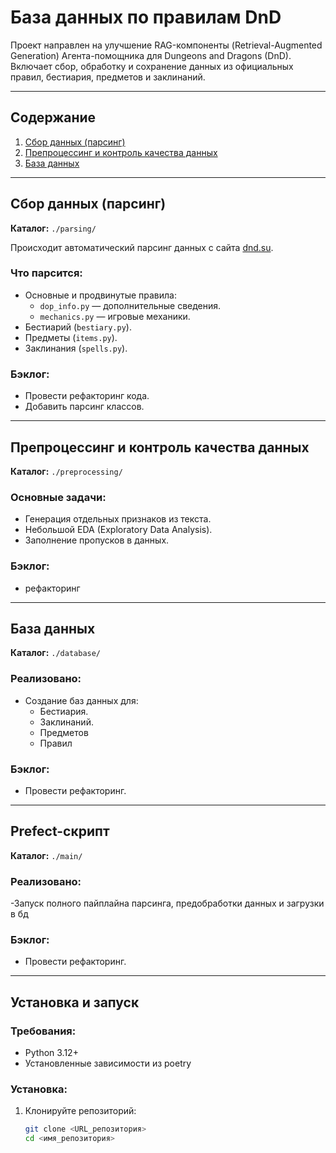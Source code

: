 # База данных по правилам DnD

Проект направлен на улучшение RAG-компоненты (Retrieval-Augmented Generation) Агента-помощника для Dungeons and Dragons (DnD). Включает сбор, обработку и сохранение данных из официальных правил, бестиария, предметов и заклинаний.

---

## Содержание

1. [Сбор данных (парсинг)](#сбор-данных-парсинг)
2. [Препроцессинг и контроль качества данных](#препроцессинг-и-контроль-качества-данных)
3. [База данных](#база-данных)

---

## Сбор данных (парсинг)

**Каталог:** `./parsing/`

Происходит автоматический парсинг данных с сайта [dnd.su](https://dnd.su).  

### Что парсится:
- Основные и продвинутые правила:
  - `dop_info.py` — дополнительные сведения.
  - `mechanics.py` — игровые механики.
- Бестиарий (`bestiary.py`).
- Предметы (`items.py`).
- Заклинания (`spells.py`).

### Бэклог:
- Провести рефакторинг кода.
- Добавить парсинг классов.

---

## Препроцессинг и контроль качества данных

**Каталог:** `./preprocessing/`

### Основные задачи:
- Генерация отдельных признаков из текста.
- Небольшой EDA (Exploratory Data Analysis).
- Заполнение пропусков в данных.

### Бэклог:
- рефакторинг

---

## База данных

**Каталог:** `./database/`

### Реализовано:
- Создание баз данных для:
  - Бестиария.
  - Заклинаний.
  - Предметов
  - Правил

### Бэклог:

- Провести рефакторинг.


---

## Prefect-скрипт

**Каталог:** `./main/`

### Реализовано:
-Запуск полного пайплайна парсинга, предобработки данных и загрузки в бд

### Бэклог:

- Провести рефакторинг.

---
## Установка и запуск

### Требования:
- Python 3.12+
- Установленные зависимости из poetry

### Установка:
1. Клонируйте репозиторий:
   ```bash
   git clone <URL_репозитория>
   cd <имя_репозитория>
